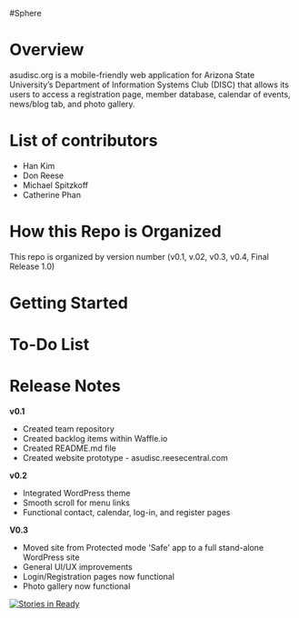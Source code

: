 #Sphere

# Overview
asudisc.org is a mobile-friendly web application for Arizona State University’s Department of Information Systems Club (DISC) that allows its users to access a registration page, member database, calendar of events, news/blog tab, and photo gallery.  

# List of contributors
 * Han Kim
 * Don Reese
 * Michael Spitzkoff
 * Catherine Phan

# How this Repo is Organized
This repo is organized by version number (v0.1, v.02, v0.3, v0.4, Final Release 1.0) 

# Getting Started

# To-Do List

# Release Notes
**v0.1**
 * Created team repository
 * Created backlog items within Waffle.io
 * Created README.md file
 * Created website prototype - asudisc.reesecentral.com

**v0.2**
 * Integrated WordPress theme
 * Smooth scroll for menu links
 * Functional contact, calendar, log-in, and register pages

**V0.3**
 * Moved site from Protected mode 'Safe' app to a full stand-alone WordPress site
 * General UI/UX improvements
 * Login/Registration pages now functional
 * Photo gallery now functional
 
[![Stories in Ready](https://badge.waffle.io/asu-cis-capstone/sphere.png?label=ready&title=Ready)](https://waffle.io/asu-cis-capstone/sphere)


